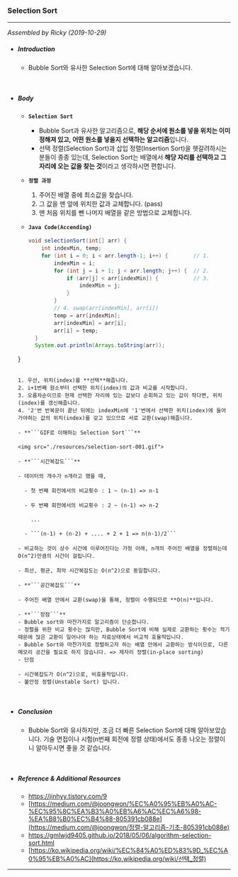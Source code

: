 ### Selection Sort

---

*Assembled by Ricky (2019-10-29)*

- ##### Introduction
  
  - Bubble Sort와 유사한 Selection Sort에 대해 알아보겠습니다.

<br>

- ##### Body

  - **```Selection Sort```**

    - Bubble Sort과 유사한 알고리즘으로, **해당 순서에 원소를 넣을 위치는 이미 정해져 있고, 어떤 원소를 넣을지 선택하는 알고리즘**입니다.
    - 선택 정렬(Selection Sort)과 삽입 정렬(Insertion Sort)을 헷갈려하시는 분들이 종종 있는데, Selection Sort는 배열에서 **해당 자리를 선택하고 그 자리에 오는 값을 찾는 것**이라고 생각하시면 편합니다.

  - **```정렬 과정```**

    1. 주어진 배열 중에 최소값을 찾습니다.
    2. 그 값을 맨 앞에 위치한 값과 교체합니다. (pass)
    3. 맨 처음 위치를 뺀 나머지 배열을 같은 방법으로 교체합니다.
    
  - **```Java Code(Accending)```**
    
      ```java
      void selectionSort(int[] arr) {
          int indexMin, temp;
          for (int i = 0; i < arr.length-1; i++) {        // 1.
              indexMin = i;
              for (int j = i + 1; j < arr.length; j++) {  // 2.
                  if (arr[j] < arr[indexMin]) {           // 3.
                      indexMin = j;
                  }
              }
              // 4. swap(arr[indexMin], arr[i])
              temp = arr[indexMin];
              arr[indexMin] = arr[i];
              arr[i] = temp;
        }
        System.out.println(Arrays.toString(arr));
  }
    ```
    
    1. 우선, 위치(index)를 **선택**해줍니다.
    2. i+1번째 원소부터 선택한 위치(index)의 값과 비교를 시작합니다.
    3. 오름차순이므로 현재 선택한 자리에 있는 값보다 순회하고 있는 값이 작다면, 위치(index)를 갱신해줍니다.
    4. '2'번 반복문이 끝난 뒤에는 indexMin에 '1'번에서 선택한 위치(index)에 들어가야하는 값의 위치(index)를 갖고 있으므로 서로 교환(swap)해줍니다.
    
  - **```GIF로 이해하는 Selection Sort```**
  
    <img src="./resources/selection-sort-001.gif">
  
  - **```시간복잡도```**
  
    - 데이터의 개수가 n개라고 했을 때, 
  
      - 첫 번째 회전에서의 비교횟수 : 1 ~ (n-1) => n-1
  
      - 두 번째 회전에서의 비교횟수 : 2 ~ (n-1) => n-2
  
        ...
  
      - ```(n-1) + (n-2) + .... + 2 + 1 => n(n-1)/2```
  
    - 비교하는 것이 상수 시간에 이루어진다는 가정 아래, n개의 주어진 배열을 정렬하는데 O(n^2)만큼의 시간이 걸립니다.
  
    - 최선, 평균, 최악 시간복잡도는 O(n^2)으로 동일합니다.
  
  - **```공간복잡도```**
  
    - 주어진 배열 안에서 교환(swap)을 통해, 정렬이 수행되므로 **O(n)**입니다.
  
  - **```장점```**
    - Bubble sort와 마찬가지로 알고리즘이 단순합니다.
    - 정렬을 위한 비교 횟수는 많지만, Bubble Sort에 비해 실제로 교환하는 횟수는 적기 때문에 많은 교환이 일어나야 하는 자료상태에서 비교적 효율적입니다.
    - Bubble Sort와 마찬가지로 정렬하고자 하는 배열 안에서 교환하는 방식이므로, 다른 메모리 공간을 필요로 하지 않습니다. => 제자리 정렬(in-place sorting)
  - 단점
  
    - 시간복잡도가 O(n^2)으로, 비효율적입니다.
    - 불안정 정렬(Unstable Sort) 입니다.

<br>

- ##### Conclusion

  - Bubble Sort와 유사하지만, 조금 더 빠른 Selection Sort에 대해 알아보았습니다. 기술 면접이나 시험(n번째 회전에 정렬 상태)에서도 종종 나오는 정렬이니 알아두시면 좋을 것 같습니다.

<br>

- ##### Reference & Additional Resources

  - https://jinhyy.tistory.com/9 
  - [https://medium.com/@joongwon/%EC%A0%95%EB%A0%AC-%EC%95%8C%EA%B3%A0%EB%A6%AC%EC%A6%98-%EA%B8%B0%EC%B4%88-805391cb088e](https://medium.com/@joongwon/정렬-알고리즘-기초-805391cb088e) 
  - https://gmlwjd9405.github.io/2018/05/06/algorithm-selection-sort.html 
  - [https://ko.wikipedia.org/wiki/%EC%84%A0%ED%83%9D_%EC%A0%95%EB%A0%AC](https://ko.wikipedia.org/wiki/선택_정렬) 

---



